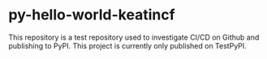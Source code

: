 # py-hello-world-keatincf

This repository is a test repository used to investigate CI/CD on Github and
publishing to PyPI.  This project is currently only published on TestPyPI.
